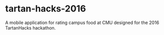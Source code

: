 # tartan-hacks-2016
A mobile application for rating campus food at CMU designed for the 2016 TartanHacks hackathon.
